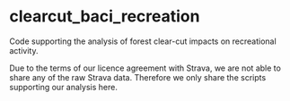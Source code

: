 # clearcut_baci_recreation
Code supporting the analysis of forest clear-cut impacts on recreational activity.

Due to the terms of our licence agreement with Strava, we are not able to share any of the raw Strava data. Therefore we only share the scripts supporting our analysis here.
